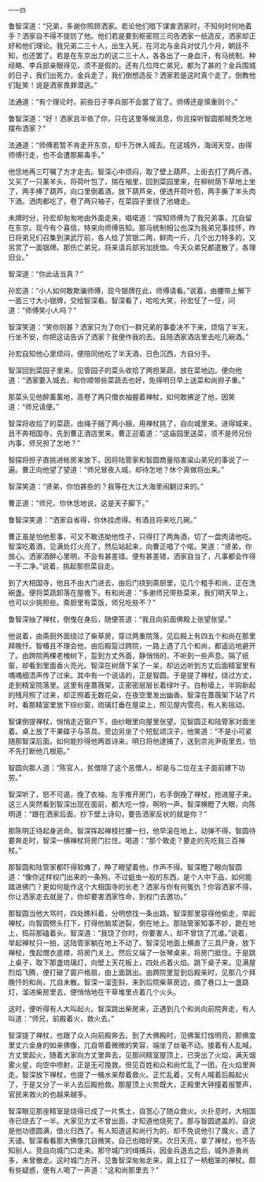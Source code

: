     一一四 

   鲁智深道：“兄弟，多谢你照顾洒家。若论他们暗下谋害洒家时，不知何时何地着手？洒家自不得不提防了他。他们若是要到枢密院三司告洒家一纸造反，洒家却正好和他们理论。我兄弟二三十人，出生入死，在河北与金兵对仗几个月，朝廷不知，也还罢了。若是在东京出力的这二三十人，各各出了一身血汗，有马统制、种经略、李兵部亲眼得见，须不是假的。还有几位阵亡弟兄，都为了甚的？金兵围城的日子，我们出死力，金兵走了，我们倒想造反？洒家若是这时真个走了，倒教他们耻笑！说是洒家畏罪潜逃。”

   法通道：“有个理论时，前些日子李兵部不会罢了官了。师傅还是慎重则个。”

   鲁智深道：“好！洒家且半依了你，只在这里等候消息，你且探听智圆那贼秃怎地摆布洒家？”

   法通道：“师傅若暂不肯走开东京，却千万休入城去。在这城外，海阔天空，由得师傅行走，也不会遭那厮毒手。”

   他恁地再三叮嘱了方才走去。智深心中烦闷，取了壁上葫芦，上街去打了两斤酒，又买了一只薰羊头，将荷叶包了，揣在袖里，回到菜园里来，在柳树荫下草地上坐了，两手捧了葫芦，向口里倒着酒，放下葫芦来，便透开荷叶苞，两手撕了羊头肉下酒。洒肉都吃了，卷了两只袖子，在菜园子里绕了池塘走。

   未牌时分，孙宏却匆匆地由外面走来，唱喏道：“探知师傅为了我兄弟事，兀自留在东京。现今有个喜信，特来向师傅告知。那马统制相公也深为我弟兄事挂怀，昨日将弟兄们召集到演武厅前，各人给了赏银二两，鲜肉一斤，几个出力特多的，又另赏了一面银牌。那伤亡弟兄，将来请兵部另加抚恤。今天众弟兄都遣散了，各理旧业。”

   智深道：“你此话当真？”

   孙宏道：“小人如何敢欺骗师傅，现今银牌在此，师傅请看。”说着，由腰带上解下一面三寸大小银牌，交给智深看。智深看了，哈哈大笑，孙宏怔了一怔，问道：“师傅笑小人吗？”

   智深笑道：“笑你则甚？洒家只为了你们一群兄弟的事委决不下来，烦恼了半天，行坐不安，你把这话告诉了洒家？我便作我的去。且陪洒家酒店里去吃几碗酒。”

   孙宏自知他心里烦闷，便陪同他吃了半天酒，日色沉西，方自分手。

   智深回到菜园子里来，见管园子的菜头收拾了两担莱蔬，放在菜地边。便向他道：“洒家要入城去，和你顺带些菜蔬去也好，免得明日早上送菜和尚担子重。”

   那菜头见他醉薰薰地，高卷了两只僧衣袖握着禅杖，如何敢拂逆了他，因笑道：“师兄请便。”

   智深将收拾了的菜蔬，由绳子捆了两小捆，用禅杖挑了，自向城里来。进得城来，且不奔相国寺，先到曹正酒店里来。曹正迎着道：“这庙园里送菜，须不是师兄份内事，师兄担了怎地？”

   智探将担子直挑进帐房来放下。因将陆管家和智圆商量陷害粱山弟兄的事说了一遍。曹正向他望了望道：“师兄冒夜入城，却待怎地？休个真做将出来。”

   智深笑道：“贤弟，你怕甚些的？我等在大江大海里闹翻过来的。”

   曹正道：“师兄，你休恁地说，这是天子脚下。”

   鲁智深笑道：“洒家自省得，你休挂虑得。有酒且将来吃几碗。”

   曹正虽是怕他惹事，可又不敢违拗他性子，只得打了两角酒，切了一盘肉请他吃。智深吃着酒，见满处灯火亮了，然后站起来，向曹正唱了个喏。笑道：“贤弟，你放心。洒家酒醉心里明，不会有甚差错。便有甚差错，洒家自当了，凡事都会作得一干二净。”说着，挑起那担菜自走。

   到了大相国寺，他且不由大门进去，由后门绕到斋厨里，见几个粗手和尚，正在洗碗盏。便将菜蔬卸落在屋檐下。有和尚道：“多谢师兄带些菜来，我们明天早上，也可以少挑担些。斋厨里有菜饭，师兄吃些不？”

   鲁智深抽了禅杖，倒曳在身后，随便答道：“我且向前面佛殿上张望张望。”

   他说着，由斋厨外面绕过了柴草房，穿过两重院落，见后殿上有四五个和尚在那里拜晚忏。智椿且不理会他，由后殿踅过跨院，一路上遇了几个和尚，都遥远地避开了。由跨院两棵老槐树下，踅到方丈外面，静悄悄的，不听到一些声息。隔了纸窗，却看到里面香火亮光。智深在树荫下呆了一呆，却远远听到方丈后面精室里有喁喁细浯声传了过来。其中有一个说话的，正是智圆。于是提了禅杖，绕过方丈，走到精室院落里。这里有座蔷薇架，正密密层层长着绿叶子。白粉墙上，半钩新起的残月照了过来，却正照着无数花朵，在夜空里发出幽香。智深在蔷薇架下站了片时，看那精室里放下综纱窗，琉璃灯垂在屋梁上，照见屋内雪亮，有人影摇动。

   智谋倒提禅杖，悄悄走近窗户下，由纱眼里向屋里张望。见智圆正和陆管家对面坐着。桌上放了干果碟子与茶具。旁边另坐了个短髭颂汉子，他笑道：“不是小可紧随那智深后面。如何能抄得他两首诗来。明日将他逮捕了，送到京兆尹衙里去，怕不先打断他几根筋。”

   智圆向那人道：“陈官人，贫僧除了这个恶僧人，却是与二位在主子面前建下功劳。”

   智深听了，怒不可遏，挽了衣袖，左手推开房门，右手倒挽了禅杖，抢进屋子来。这三人突然看到智深出现在面前，都大吃一惊，啊哟一声。智深横瞪了大眼，向陈明道：“跟在洒家后面，抄下壁上诗句，要告洒家反状的就是你？”

   那陈明正待起身逃命。智深挥起禅枝拦腰一扫，他早滚在地上，动弹不得。智圆待要奔走时，智深一横禅杖将房门拦住。喝道：“那个敢走？要走的先吃我三百禅杖。”

   那智圆和陆管家都吓得软瘫了，睁了眼望着他，作声不得。智深瞪了眼向智圆道：“像你这样权门出来的一条狗。不过蛆虫一般的东西，是个人中下品，如何能踏进佛门？更如何能作这个大相国寺的长老？洒家与你有何冤仇？你容洒家不得，你让洒家走去就是了，你却要害洒家性命，到权门去邀功。”

   那智圆当他大骂时，四处瞧科着，分明想找一条出路。智深那里容得他偷走，举起禅杖，向智圆劈头打下，打得他脑浆迸裂，倒在地上。那陆管家知事不妙，跪在地上，捣蒜那磕着头。智深道：“我饶了你时，你要害人，却不曾饶了兀谁。”说着，举起禅杖只一拍，这陆管家躺在地上不动了。智深见地面上横直了三具尸身，放下禅杖，曳起僧衣底襟，将房门关上。然后又端了一张琴桌来，将房门抵住。于是跳上桌子，取下那盏琉璃灯，向壁上天花板上，四处点着火焰。跳下桌子来，见满屋烈焰飞腾，便打破了窗户格扇，由上面跳出。由跨院里踅到后殿来时，见那几个拜晚忏的和尚，兀自未散。智深一溜歪斜，来到后院柴草房边，摘了巷口上一盏路灯，溜进柴房里去，便悄悄地在干草堆里点着几个火头。

   这时，便听得有人大叫起火。智深跳出柴房来，正遇到几个和尚向前院奔走，有人叫道：“师兄，前殿着火，救火去。”

   智深提了禅杖，也跟了众人向前殿奔去。到了大佛殿时，见佛案灯烛明亮，那佛龛里丈六金身的如来佛像，兀自带着微微的笑容，端坐了丝毫不动。接着有人乱喊，方丈里起火，随着大家向方丈里奔去，见那间精室屋顶上，已突出了火焰，满天烟雾火星，向空中喷射，正是无可挽救。但见百姓和众和尚忙乱了一团，在火焰里奔走。智深放下禅杖，也提了一桶水来帮着救火。正忙乱着，又有人喊着后殿起火了，于是又分了一半人去后殿抢救。那屋顶上火势既大，正殿里大钟撞着报警声，官民来救火的也越来越多。

   智深眼见那座精室是烧得已成了一片焦土，自宽心了随众救火。火扑息时，大相国寺已烧去了一半。大家见方丈不曾出面，才知道他烧死了。那与智圆遮盖的，自说是他功德圆满，借火归西了。有人知道这和尚行为的，却不免说他引了魔火，遗了天谴。智深看看那大佛像兀自微笑，自己也暗好笑。次日天亮，拿了禅杖，也不告知别人。竞自向城门口走来。那守城门的缉捕兵，因金兵退去之后，城外游勇尚多，未曾撤走。这时城门方开，见鲁智深匆匆走来，肩上扛了一柄粗笨的禅杖。颇有些疑惑，便有人喝了一声道：“这和尚那里去？”

